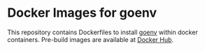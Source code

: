 # Docker Images for goenv

This repository contains Dockerfiles to install [goenv](https://github.com/syndbg/goenv) within docker containers. Pre-build images are available at [Docker Hub](https://hub.docker.com/r/conchoid/docker-goenv/).

